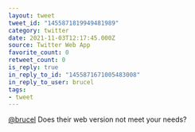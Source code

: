 ```yaml
---
layout: tweet
tweet_id: "1455871819949481989"
category: twitter
date: 2021-11-03T12:17:45.000Z
source: Twitter Web App
favorite_count: 0
retweet_count: 0
is_reply: true
in_reply_to_id: "1455871671005483008"
in_reply_to_user: brucel
tags:
- tweet
---
```


[@brucel](https://twitter.com/@brucel) Does their web version not meet your needs?
